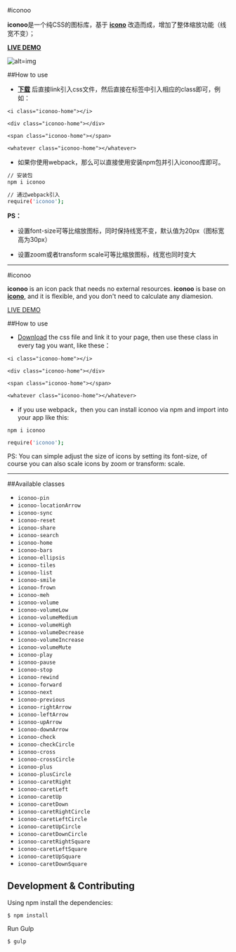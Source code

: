 #iconoo

**iconoo**是一个纯CSS的图标库，基于 **[icono][1]** 改造而成，增加了整体缩放功能（线宽不变）；

**[LIVE DEMO][2]**

![alt=img][4]

##How to use

- **[下载][3]** 后直接link引入css文件，然后直接在标签中引入相应的class即可，例如：

`<i class="iconoo-home"></i>`

`<div class="iconoo-home"></div>`

`<span class="iconoo-home"></span>`

`<whatever class="iconoo-home"></whatever>`

- 如果你使用webpack，那么可以直接使用安装npm包并引入iconoo库即可。

```bash
// 安装包
npm i iconoo

// 通过webpack引入
require('iconoo');
```

**PS：**

- 设置font-size可等比缩放图标，同时保持线宽不变，默认值为20px（图标宽高为30px）

- 设置zoom或者transform scale可等比缩放图标，线宽也同时变大

-------

#iconoo

**iconoo** is an icon pack that needs no external resources. **iconoo** is base on **[icono][1]**, and it is flexible, and you don't need to calculate any diamesion.

[LIVE DEMO][2]

##How to use

- [Download][3] the css file and link it to your page, then use these class in every tag you want, like these：

`<i class="iconoo-home"></i>`

`<div class="iconoo-home"></div>`

`<span class="iconoo-home"></span>`

`<whatever class="iconoo-home"></whatever>`

- if you use webpack，then you can install iconoo via npm and import into your app like this: 

```bash
npm i iconoo

require('iconoo');
```

PS: You can simple adjust the size of icons by setting its font-size, of course you can also scale icons by zoom or transform: scale.
  
[1]:https://github.com/saeedalipoor/icono
[2]:https://qieguo2016.github.io/iconoo/
[3]:https://qieguo2016.github.io/iconoo/dist/iconoo.min.css
[4]:https://github.com/qieguo2016/iconoo/blob/master/.github/iconoo.png
  
------

##Available classes

 * `iconoo-pin`
 * `iconoo-locationArrow`
 * `iconoo-sync`
 * `iconoo-reset`
 * `iconoo-share`
 * `iconoo-search`
 * `iconoo-home`
 * `iconoo-bars`
 * `iconoo-ellipsis`
 * `iconoo-tiles`
 * `iconoo-list`
 * `iconoo-smile`
 * `iconoo-frown`
 * `iconoo-meh`
 * `iconoo-volume`
 * `iconoo-volumeLow`
 * `iconoo-volumeMedium`
 * `iconoo-volumeHigh`
 * `iconoo-volumeDecrease`
 * `iconoo-volumeIncrease`
 * `iconoo-volumeMute`
 * `iconoo-play`
 * `iconoo-pause`
 * `iconoo-stop`
 * `iconoo-rewind`
 * `iconoo-forward`
 * `iconoo-next`
 * `iconoo-previous`
 * `iconoo-rightArrow`
 * `iconoo-leftArrow`
 * `iconoo-upArrow`
 * `iconoo-downArrow`
 * `iconoo-check`
 * `iconoo-checkCircle`
 * `iconoo-cross`
 * `iconoo-crossCircle`
 * `iconoo-plus`
 * `iconoo-plusCircle`
 * `iconoo-caretRight`
 * `iconoo-caretLeft`
 * `iconoo-caretUp`
 * `iconoo-caretDown`
 * `iconoo-caretRightCircle`
 * `iconoo-caretLeftCircle`
 * `iconoo-caretUpCircle`
 * `iconoo-caretDownCircle`
 * `iconoo-caretRightSquare`
 * `iconoo-caretLeftSquare`
 * `iconoo-caretUpSquare`
 * `iconoo-caretDownSquare`
  
## Development & Contributing

Using npm install the dependencies:

    $ npm install

Run Gulp

    $ gulp

